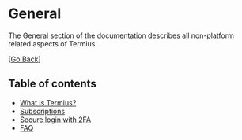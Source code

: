 # General
The General section of the documentation describes all non-platform related aspects of Termius.

[[Go Back](../README.md)]

## Table of contents
- [What is Termius?](what_is_termius.md)
- [Subscriptions](subscriptions.md)
- [Secure login  with 2FA](what_is_2fa.md)
- [FAQ](faq/README.md)
